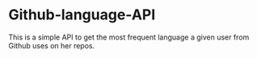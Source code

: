# Github-language-API
This is a simple API to get the most frequent language a given user from Github uses on her repos. 
